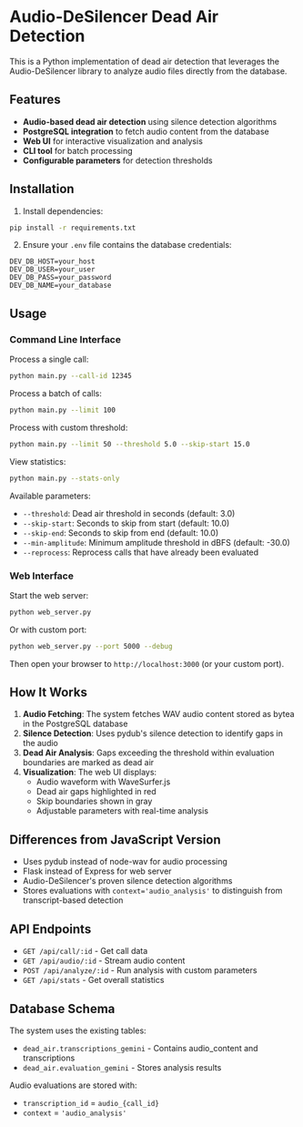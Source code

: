 # Audio-DeSilencer Dead Air Detection

This is a Python implementation of dead air detection that leverages the Audio-DeSilencer library to analyze audio files directly from the database.

## Features

- **Audio-based dead air detection** using silence detection algorithms
- **PostgreSQL integration** to fetch audio content from the database
- **Web UI** for interactive visualization and analysis
- **CLI tool** for batch processing
- **Configurable parameters** for detection thresholds

## Installation

1. Install dependencies:
```bash
pip install -r requirements.txt
```

2. Ensure your `.env` file contains the database credentials:
```
DEV_DB_HOST=your_host
DEV_DB_USER=your_user
DEV_DB_PASS=your_password
DEV_DB_NAME=your_database
```

## Usage

### Command Line Interface

Process a single call:
```bash
python main.py --call-id 12345
```

Process a batch of calls:
```bash
python main.py --limit 100
```

Process with custom threshold:
```bash
python main.py --limit 50 --threshold 5.0 --skip-start 15.0
```

View statistics:
```bash
python main.py --stats-only
```

Available parameters:
- `--threshold`: Dead air threshold in seconds (default: 3.0)
- `--skip-start`: Seconds to skip from start (default: 10.0)
- `--skip-end`: Seconds to skip from end (default: 10.0)
- `--min-amplitude`: Minimum amplitude threshold in dBFS (default: -30.0)
- `--reprocess`: Reprocess calls that have already been evaluated

### Web Interface

Start the web server:
```bash
python web_server.py
```

Or with custom port:
```bash
python web_server.py --port 5000 --debug
```

Then open your browser to `http://localhost:3000` (or your custom port).

## How It Works

1. **Audio Fetching**: The system fetches WAV audio content stored as bytea in the PostgreSQL database
2. **Silence Detection**: Uses pydub's silence detection to identify gaps in the audio
3. **Dead Air Analysis**: Gaps exceeding the threshold within evaluation boundaries are marked as dead air
4. **Visualization**: The web UI displays:
   - Audio waveform with WaveSurfer.js
   - Dead air gaps highlighted in red
   - Skip boundaries shown in gray
   - Adjustable parameters with real-time analysis

## Differences from JavaScript Version

- Uses pydub instead of node-wav for audio processing
- Flask instead of Express for web server
- Audio-DeSilencer's proven silence detection algorithms
- Stores evaluations with `context='audio_analysis'` to distinguish from transcript-based detection

## API Endpoints

- `GET /api/call/:id` - Get call data
- `GET /api/audio/:id` - Stream audio content
- `POST /api/analyze/:id` - Run analysis with custom parameters
- `GET /api/stats` - Get overall statistics

## Database Schema

The system uses the existing tables:
- `dead_air.transcriptions_gemini` - Contains audio_content and transcriptions
- `dead_air.evaluation_gemini` - Stores analysis results

Audio evaluations are stored with:
- `transcription_id` = `audio_{call_id}`
- `context` = `'audio_analysis'`
